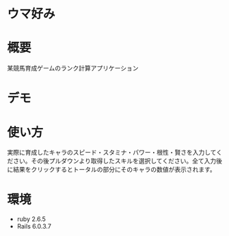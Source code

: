 # ウマ好み

# 概要
  某競馬育成ゲームのランク計算アプリケーション
# デモ
# 使い方
実際に育成したキャラのスピード・スタミナ・パワー・根性・賢さを入力してください。その後プルダウンより取得したスキルを選択してください。全て入力後に結果をクリックするとトータルの部分にそのキャラの数値が表示されます。
# 環境
- ruby 2.6.5
- Rails 6.0.3.7
